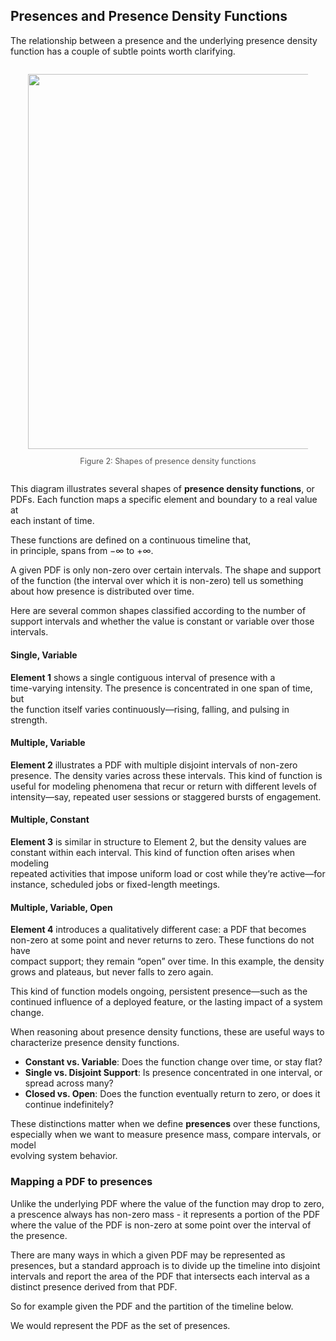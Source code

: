 ## Presences and Presence Density Functions

The relationship between a presence and the underlying presence density function
has a couple of subtle points worth clarifying.

<div style="text-align: center; margin:2em">
  <img src="../assets/pandoc/pdf_examples.png" width="600px" />
  <div style="font-size: 0.9em; color: #555; margin-top: 1em; margin-bottom: 1em;">
    Figure 2: Shapes of presence density functions
  </div>
</div>

This diagram illustrates several shapes of **presence density functions**, or  
PDFs. Each function maps a specific element and boundary to a real value at  
each instant of time.

These functions are defined on a continuous timeline that,  
in principle, spans from $-\infty$ to $+\infty$.

A given PDF is only non-zero over certain intervals. The shape and support of
the function (the interval over which it is non-zero) tell us something about
how presence is distributed over time.

Here are several common shapes classified according to the number of support
intervals and whether the value is constant or variable over those intervals.

#### Single, Variable

**Element 1** shows a single contiguous interval of presence with a  
time-varying intensity. The presence is concentrated in one span of time, but  
the function itself varies continuously—rising, falling, and pulsing in  
strength.

#### Multiple, Variable

**Element 2** illustrates a PDF with multiple disjoint intervals of non-zero  
presence. The density varies across these intervals. This kind of function is  
useful for modeling phenomena that recur or return with different levels of  
intensity—say, repeated user sessions or staggered bursts of engagement.

#### Multiple, Constant

**Element 3** is similar in structure to Element 2, but the density values are  
constant within each interval. This kind of function often arises when
modeling  
repeated activities that impose uniform load or cost while they’re active—for  
instance, scheduled jobs or fixed-length meetings.

#### Multiple, Variable, Open

**Element 4** introduces a qualitatively different case: a PDF that becomes  
non-zero at some point and never returns to zero. These functions do not have  
compact support; they remain “open” over time. In this example, the density  
grows and plateaus, but never falls to zero again.

This kind of function models ongoing, persistent presence—such as the continued
influence of a deployed feature, or the lasting impact of a system change.

When reasoning about presence density functions, these are useful ways to
characterize presence density functions.

- **Constant vs. Variable**: Does the function change over time, or stay flat?
- **Single vs. Disjoint Support**: Is presence concentrated in one interval,
  or  
  spread across many?
- **Closed vs. Open**: Does the function eventually return to zero, or does it  
  continue indefinitely?

These distinctions matter when we define **presences** over these functions,  
especially when we want to measure presence mass, compare intervals, or model  
evolving system behavior.

### Mapping a PDF to presences

Unlike the underlying PDF where the value of the function may drop to zero, a
prescence always has non-zero mass - it represents a portion of the PDF where
the value of the PDF is non-zero at some point over the interval of the
presence.

There are many ways in which a given PDF may be represented as presences, but a
standard approach is to divide up the timeline into disjoint intervals and
report the area of the PDF that intersects each interval as a distinct presence
derived from that PDF.

So for example given the PDF and the partition of the timeline below.

We would represent the PDF as the set of presences. 